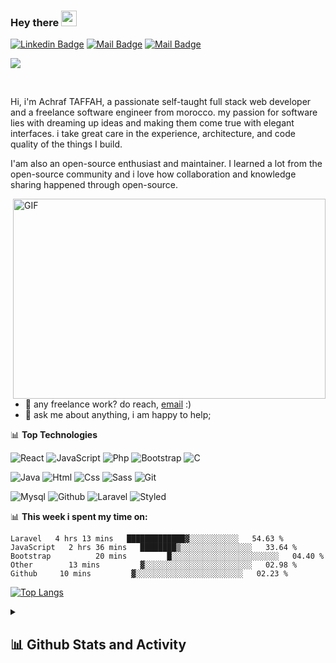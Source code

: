 ### Hey there <img src="https://media.giphy.com/media/hvRJCLFzcasrR4ia7z/giphy.gif" width="25px">
<p align='center'>
  
[![Linkedin Badge](https://img.shields.io/badge/-Achraf.TAFFAH-0e76a8?style=flat&labelColor=0e76a8&logo=linkedin&logoColor=white)](https://www.linkedin.com/in/achraf-taffah-b679a01aa/) [![Mail Badge](https://img.shields.io/badge/-@Achraf.TAFFAH-e84393?style=flat&labelColor=e84393&logo=instagram&logoColor=white)](https://www.instagram.com/achraf_taffah/) [![Mail Badge](https://img.shields.io/badge/-Achraf.TAFFAH-c0392b?style=flat&labelColor=c0392b&logo=YOUTUBE&logoColor=white)](https://www.youtube.com/channel/UCxoar6KFc6u3beif_e4y3lw)
 
</p>

![](https://visitor-badge.glitch.me/badge?page_id=abhisheknaiidu.abhisheknaiidu)

<br />

Hi, i'm Achraf TAFFAH, a passionate self-taught full stack web developer and a freelance software engineer from morocco. my passion for software lies with dreaming up ideas and making them come true with elegant interfaces. i take great care in the experience, architecture, and code quality of the things I build.

I'am also an open-source enthusiast and maintainer. I learned a lot from the open-source community and i love how collaboration and knowledge sharing happened through open-source.


  <img align="right" alt="GIF" src="https://github.com/abhisheknaiidu/abhisheknaiidu/blob/master/code.gif?raw=true" width="500" height="320" />
  
- 💼 any freelance work? do reach, [email](taffahachraf184@gmail.com) :)
- 💬 ask me about anything, i am happy to help;

📊 **Top Technologies**

![React](https://img.shields.io/badge/-React-black?style=flat-square&logo=react)
![JavaScript](https://img.shields.io/badge/-JavaScript-black?style=flat-square&logo=javascript)
![Php](https://img.shields.io/badge/-php-black?style=flat-square&logo=php)
![Bootstrap](https://img.shields.io/badge/-bootstrap-black?style=flat-square&logo=bootstrap)
![C](https://img.shields.io/badge/-c-black?style=flat-square&logo=c)

![Java](https://img.shields.io/badge/-java-black?style=flat-square&logo=java)
![Html](https://img.shields.io/badge/-html-black?style=flat-square&logo=html5)
![Css](https://img.shields.io/badge/-css-black?style=flat-square&logo=css3)
![Sass](https://img.shields.io/badge/-sass-black?style=flat-square&logo=sass)
![Git](https://img.shields.io/badge/-git-black?style=flat-square&logo=git)

![Mysql](https://img.shields.io/badge/-mysql-black?style=flat-square&logo=mysql)
![Github](https://img.shields.io/badge/-github-black?style=flat-square&logo=github)
![Laravel](https://img.shields.io/badge/-laravel-black?style=flat-square&logo=laravel)
![Styled](https://img.shields.io/badge/-styledComponents-black?style=flat-square&logo=styledComponents)

📊 **This week i spent my time on:**
<!--START_SECTION:waka-->
```text
Laravel   4 hrs 13 mins   █████████████▓░░░░░░░░░░░   54.63 % 
JavaScript   2 hrs 36 mins   ████████▒░░░░░░░░░░░░░░░░   33.64 % 
Bootstrap          20 mins         █░░░░░░░░░░░░░░░░░░░░░░░░   04.40 % 
Other        13 mins         ▓░░░░░░░░░░░░░░░░░░░░░░░░   02.98 % 
Github     10 mins         ▓░░░░░░░░░░░░░░░░░░░░░░░░   02.23 % 
```
<!--END_SECTION:waka-->
[![Top Langs](https://github-readme-stats.vercel.app/api/top-langs/?username=TAFFAHACHRAF)](https://github.com/essadeq-elaamiri/github-readme-stats)

<details> 
  <summary><h2>📊 Github Stats and Activity</h2></summary>

  <h3>🔥 Streak Stats</h3>

  <!-- GitHub Readme Streak Stats - https://github.com/TAFFAHACHRAF/github-readme-streak-stats -->
  <p>
    <a href="https://github.com/TAFFAHACHRAF/github-readme-streak-stats">
      <img title="🔥 Get streak stats for your profile at git.io/streak-stats" alt="TAFFAHACHRAF's streak" src="https://streak-stats.demolab.com/?user=TAFFAHACHRAF&theme=monokai-metallian&hide_border=true"/>
    </a>
  </p>

  <h3>💻 GitHub Profile Stats</h3>

  <!-- https://github.com/anuraghazra/github-readme-stats -->

  <a href="https://github.com/anuraghazra/github-readme-stats"><img alt="TAFFAHACHRAF's Github Stats" src="https://TAFFAHACHRAF-github-readme-stats.vercel.app/api/?username=TAFFAHACHRAF&show_icons=true&include_all_commits=true&count_private=true&theme=react&hide_border=true&bg_color=1F222E&title_color=F85D7F&icon_color=F8D866" height="192px"/></a>
  <a href="https://github.com/anuraghazra/github-readme-stats"><img alt="TAFFAHACHRAF's Top Languages" src="https://TAFFAHACHRAF-github-readme-stats.vercel.app/api/top-langs/?username=TAFFAHACHRAF&langs_count=8&layout=compact&theme=react&hide_border=true&bg_color=1F222E&title_color=F85D7F&icon_color=F8D866&hide=Jupyter%20Notebook,Roff" height="192px"/></a>
  <br/>

  <b>Note:</b> Top languages is only a metric of the languages my public code consists of and doesn't reflect experience or skill level.
  
  <!-- https://github.com/ashutosh00710/github-readme-activity-graph -->

  <a href="https://github.com/ashutosh00710/github-readme-activity-graph"><img alt="TAFFAHACHRAF's Activity Graph" src="https://github-readme-activity-graph.cyclic.app/graph/?username=TAFFAHACHRAF&bg_color=1F222E&color=F8D866&line=F85D7F&point=FFFFFF&hide_border=true" /></a>

  <h3>⚡ Recent GitHub Activity</h3>

  <!-- https://github.com/jamesgeorge007/github-activity-readme -->
  <!--START_SECTION:activity-->

1. 🎉 Merged PR [#425](https://github.com/TAFFAHACHRAF/github-readme-streak-stats/pull/425) in [TAFFAHACHRAF/github-readme-streak-stats](https://github.com/TAFFAHACHRAF/github-readme-streak-stats)
2. ❗️ Reopened issue [#236](https://github.com/TAFFAHACHRAF/github-readme-streak-stats/issues/236) in [TAFFAHACHRAF/github-readme-streak-stats](https://github.com/TAFFAHACHRAF/github-readme-streak-stats)
3. 🎉 Merged PR [#90](https://github.com/TAFFAHACHRAF/minimalistic-wallpaper-collection/pull/90) in [TAFFAHACHRAF/minimalistic-wallpaper-collection](https://github.com/TAFFAHACHRAF/minimalistic-wallpaper-collection)
4. 💪 Opened PR [#90](https://github.com/TAFFAHACHRAF/minimalistic-wallpaper-collection/pull/90) in [TAFFAHACHRAF/minimalistic-wallpaper-collection](https://github.com/TAFFAHACHRAF/minimalistic-wallpaper-collection)
5. ❗️ Closed issue [#423](https://github.com/TAFFAHACHRAF/github-readme-streak-stats/issues/423) in [TAFFAHACHRAF/github-readme-streak-stats](https://github.com/TAFFAHACHRAF/github-readme-streak-stats)
<!--END_SECTION:activity-->

</details>





